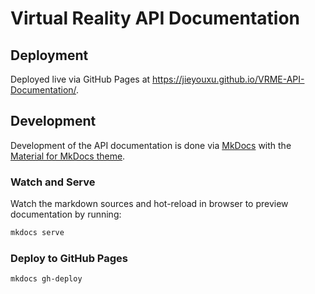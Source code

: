 # Virtual Reality API Documentation

## Deployment

Deployed live via GitHub Pages at
https://jieyouxu.github.io/VRME-API-Documentation/.

## Development

Development of the API documentation is done via
[MkDocs](https://www.mkdocs.org/) with the [Material for MkDocs
theme](https://squidfunk.github.io/mkdocs-material/).

### Watch and Serve

Watch the markdown sources and hot-reload in browser to preview documentation by
running:

```bash
mkdocs serve
```

### Deploy to GitHub Pages

```bash
mkdocs gh-deploy
```

